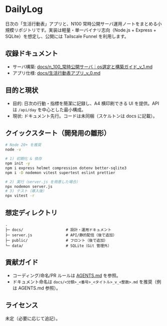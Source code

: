 # DailyLog

日次の「生活行動表」アプリと、N100 常時公開サーバ運用ノートをまとめる小規模リポジトリです。実装は軽量・単一バイナリ志向（Node.js + Express + SQLite）を想定し、公開には Tailscale Funnel を利用します。

## 収録ドキュメント
- サーバ構築: [docs/n_100_常時公開サーバ｜os選定と構築ガイド_v_1.md](docs/n_100_常時公開サーバ｜os選定と構築ガイド_v_1.md)
- アプリ仕様: [docs/生活行動表アプリ_v_0.md](docs/生活行動表アプリ_v_0.md)

## 目的と現状
- 目的: 日次の行動・指標を簡潔に記録し、A4 横印刷できる UI を提供。API は `/api/day` を中心とした最小構成。
- 現状: ドキュメント先行。コードは未同梱（スケルトンは docs に記載）。

## クイックスタート（開発用の雛形）
```bash
# Node 20+ を推奨
node -v

# 1) 初期化 & 依存
npm init -y
npm i express helmet compression dotenv better-sqlite3
npm i -D nodemon vitest supertest eslint prettier

# 2) 実行（server.js を用意した場合）
npx nodemon server.js
# 3) テスト（導入後）
npx vitest -r
```

## 想定ディレクトリ
```
.
├─ docs/                   # 設計・運用ドキュメント
├─ server.js               # API/静的配信（後で追加）
├─ public/                 # フロント（後で追加）
└─ data/                   # SQLite（Git 管理外）
```

## 貢献ガイド
- コーディング/命名/PR ルールは [AGENTS.md](AGENTS.md) を参照。
- ドキュメント命名は `docs/<分類>_<番号>_<タイトル>_v_<整数>.md` を推奨（例は AGENTS.md 参照）。

## ライセンス
未定（必要に応じて追記）。

